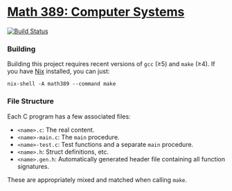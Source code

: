 # [Math 389: Computer Systems](https://jimfix.github.io/math389/index.html)

[![Build Status](https://travis-ci.org/siddharthist/math389.svg?branch=master)](https://travis-ci.org/siddharthist/math389)

### Building

Building this project requires recent versions of `gcc` (≥5) and `make` (≥4).
If you have [Nix](https://nixos.org/nix/) installed, you can just:
```
nix-shell -A math389 --command make
```

### File Structure

Each C program has a few associated files:
 * `<name>.c`: The real content.
 * `<name>-main.c`: The `main` procedure.
 * `<name>-test.c`: Test functions and a separate `main` procedure.
 * `<name>.h`: Struct definitions, etc.
 * `<name>.gen.h`: Automatically generated header file containing all function
   signatures.

These are appropriately mixed and matched when calling `make`.
